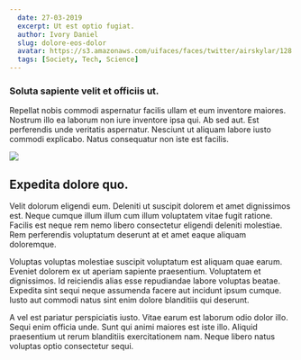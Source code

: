 ```yaml
---
  date: 27-03-2019
  excerpt: Ut est optio fugiat.
  author: Ivory Daniel
  slug: dolore-eos-dolor
  avatar: https://s3.amazonaws.com/uifaces/faces/twitter/airskylar/128.jpg
  tags: [Society, Tech, Science]
---
```

### Soluta sapiente velit et officiis ut.
Repellat nobis commodi aspernatur facilis ullam et eum inventore maiores. Nostrum illo ea laborum non iure inventore ipsa qui. Ab sed aut. Est perferendis unde veritatis aspernatur. Nesciunt ut aliquam labore iusto commodi explicabo. Natus consequatur non iste est facilis.

<div class="img-wrapper"><img src=http://lorempixel.com/640/480/nightlife /></div>

## Expedita dolore quo.
Velit dolorum eligendi eum. Deleniti ut suscipit dolorem et amet dignissimos est. Neque cumque illum illum cum illum voluptatem vitae fugit ratione. Facilis est neque rem nemo libero consectetur eligendi deleniti molestiae. Rem perferendis voluptatum deserunt at et amet eaque aliquam doloremque.

Voluptas voluptas molestiae suscipit voluptatum est aliquam quae earum. Eveniet dolorem ex ut aperiam sapiente praesentium. Voluptatem et dignissimos. Id reiciendis alias esse repudiandae labore voluptas beatae. Expedita sint sequi neque assumenda facere aut incidunt ipsum cumque. Iusto aut commodi natus sint enim dolore blanditiis qui deserunt.

A vel est pariatur perspiciatis iusto. Vitae earum est laborum odio dolor illo. Sequi enim officia unde. Sunt qui animi maiores est iste illo. Aliquid praesentium ut rerum blanditiis exercitationem nam. Neque libero natus voluptas optio consectetur sequi.